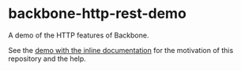 backbone-http-rest-demo
=======================

A demo of the HTTP features of Backbone.

See the [demo with the inline
documentation](http://suy.github.io/backbone-http-rest-demo/public/) for the
motivation of this repository and the help.
